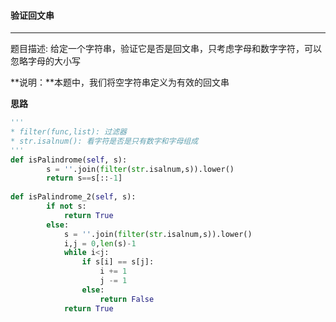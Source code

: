 #### 验证回文串

---

题目描述: 给定一个字符串，验证它是否是回文串，只考虑字母和数字字符，可以忽略字母的大小写

**说明：**本题中，我们将空字符串定义为有效的回文串

**思路**

```python
'''
* filter(func,list): 过滤器
* str.isalnum(): 看字符是否是只有数字和字母组成
'''
def isPalindrome(self, s):
        s = ''.join(filter(str.isalnum,s)).lower()
        return s==s[::-1]
    
def isPalindrome_2(self, s):
        if not s:
            return True
        else:
            s = ''.join(filter(str.isalnum,s)).lower()
            i,j = 0,len(s)-1
            while i<j:
                if s[i] == s[j]:
                    i += 1
                    j -= 1
                else:
                    return False
            return True
```

